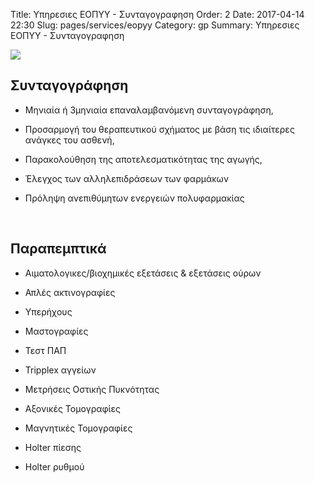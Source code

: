 Title: Υπηρεσιες ΕΟΠΥΥ - Συνταγογραφηση
Order: 2
Date: 2017-04-14 22:30
Slug: pages/services/eopyy
Category: gp
Summary: Υπηρεσιες ΕΟΠΥΥ - Συνταγογραφηση

<div id="leftbox">
    <img class="img-left" src="../../images/services/doctor.png"/>
</div>

<div id="rightbox" markdown="1">

<h2>Συνταγογράφηση</h2>  

- Μηνιαία ή 3μηνιαία επαναλαμβανόμενη συνταγογράφηση,  

- Προσαρμογή του θεραπευτικού σχήματος με βάση τις ιδιαίτερες ανάγκες του ασθενή,  

- Παρακολούθηση της αποτελεσματικότητας της αγωγής,  

- Έλεγχος των αλληλεπιδράσεων των φαρμάκων  

- Πρόληψη ανεπιθύμητων ενεργειών πολυφαρμακίας  


<br/>

<h2>Παραπεμπτικά</h2>  

- Αιματολογικες/βιοχημικές εξετάσεις & εξετάσεις ούρων  

- Απλές ακτινογραφίες  

- Υπερήχους  

- Μαστογραφίες  

- Τεστ ΠΑΠ  

- Tripplex αγγείων  

- Μετρήσεις Οστικής Πυκνότητας  

- Αξονικές Τομογραφίες  

- Μαγνητικές Τομογραφίες  

- Holter πίεσης  

- Ηolter ρυθμού  

</div>
